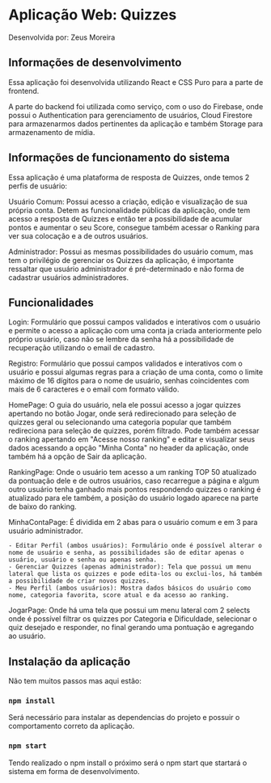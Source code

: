 # Aplicação Web: Quizzes

Desenvolvida por: Zeus Moreira

## Informações de desenvolvimento

Essa aplicação foi desenvolvida utilizando React e CSS Puro para a parte de frontend.

A parte do backend foi utilizada como serviço, com o uso do Firebase, onde possui o Authentication para gerenciamento de usuários, Cloud Firestore para armazenarmos dados pertinentes da aplicação e também Storage para armazenamento de mídia.

## Informações de funcionamento do sistema

Essa aplicação é uma plataforma de resposta de Quizzes, onde temos 2 perfis de usuário:

Usuário Comum: Possui acesso a criação, edição e visualização de sua própria conta. Detem as funcionalidade públicas da aplicação, onde tem acesso a resposta de Quizzes e então ter a possibilidade de acumular pontos e aumentar o seu Score, consegue também acessar o Ranking para ver sua colocação e a de outros usuários.

Administrador: Possui as mesmas possibilidades do usuário comum, mas tem o privilégio de gerenciar os Quizzes da aplicação, é importante ressaltar que usuário administrador é pré-determinado e não forma de cadastrar usuários administradores.

## Funcionalidades

Login: Formulário que possui campos validados e interativos com o usuário e permite o acesso a aplicação com uma conta ja criada anteriormente pelo próprio usuário, caso não se lembre da senha há a possibilidade de recuperação utilizando o email de cadastro.

Registro: Formulário que possui campos validados e interativos com o usuário e possui algumas regras para a criação de uma conta, como o limite máximo de 16 dígitos para o nome de usuário, senhas coincidentes com mais de 6 caracteres e o email com formato válido.

HomePage: O guia do usuário, nela ele possui acesso a jogar quizzes apertando no botão Jogar, onde será redirecionado para seleção de quizzes geral ou selecionando uma categoria popular que também redireciona para seleção de quizzes, porém filtrado. Pode também acessar o ranking apertando em "Acesse nosso ranking" e editar e visualizar seus dados acessando a opção "Minha Conta" no header da aplicação, onde também há a opção de Sair da aplicação.

RankingPage: Onde o usuário tem acesso a um ranking TOP 50 atualizado da pontuação dele e de outros usuários, caso recarregue a página e algum outro usuário tenha ganhado mais pontos respondendo quizzes o ranking é atualizado para ele também, a posição do usuário logado aparece na parte de baixo do ranking.

MinhaContaPage: É dividida em 2 abas para o usuário comum e em 3 para usuário administrador.

    - Editar Perfil (ambos usuários): Formulário onde é possível alterar o nome de usuário e senha, as possibilidades são de editar apenas o usuário, usuário e senha ou apenas senha.
    - Gerenciar Quizzes (apenas administrador): Tela que possui um menu lateral que lista os quizzes e pode edita-los ou exclui-los, há também a possibilidade de criar novos quizzes.
    - Meu Perfil (ambos usuários): Mostra dados básicos do usuário como nome, categoria favorita, score atual e da acesso ao ranking.

JogarPage: Onde há uma tela que possui um menu lateral com 2 selects onde é possível filtrar os quizzes por Categoria e Dificuldade, selecionar o quiz desejado e responder, no final gerando uma pontuação e agregando ao usuário.

## Instalação da aplicação

Não tem muitos passos mas aqui estão:

### `npm install`

Será necessário para instalar as dependencias do projeto e possuir o comportamento correto da aplicação.

### `npm start`

Tendo realizado o npm install o próximo será o npm start que startará o sistema em forma de desenvolvimento.
